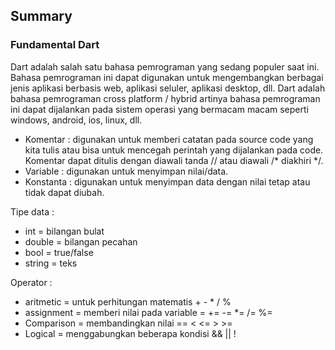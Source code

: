 ## Summary
### Fundamental Dart

Dart adalah salah satu bahasa pemrograman yang sedang populer saat ini. Bahasa pemrograman ini dapat digunakan untuk mengembangkan berbagai jenis aplikasi berbasis web, aplikasi seluler, aplikasi desktop, dll. Dart adalah bahasa pemrograman cross platform / hybrid artinya bahasa pemrograman ini dapat dijalankan pada sistem operasi yang bermacam macam seperti windows, android, ios, linux, dll.


* Komentar : digunakan untuk memberi catatan pada source code yang kita tulis atau bisa untuk mencegah perintah yang dijalankan pada code. Komentar dapat ditulis dengan diawali tanda // atau diawali /* diakhiri */.
* Variable : digunakan untuk menyimpan nilai/data.
* Konstanta : digunakan untuk menyimpan data dengan nilai tetap atau tidak dapat diubah. 

Tipe data : 
* int = bilangan bulat
* double = bilangan pecahan
* bool = true/false
* string = teks

Operator : 
* aritmetic = untuk perhitungan matematis + - * / %
* assignment = memberi nilai pada variable = += -= *= /= %=
* Comparison = membandingkan nilai == < <= > >=
* Logical = menggabungkan beberapa kondisi && || !


